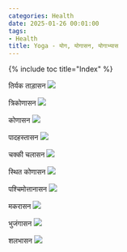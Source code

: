 ```yaml
---
categories: Health
date: 2025-01-26 00:01:00
tags:
- Health
title: Yoga - योग, योगासन, योगाभ्यास
---
```


{% include toc title="Index" %}


तिर्यक ताड़ासन
![](https://www.youtube.com/watch?v=NKp9DvzzZTo)

त्रिकोणासन
![](https://www.youtube.com/watch?v=rfOmGH6bM1o)


कोणासन
![](https://www.youtube.com/watch?v=2VbxS78j-2M)


पादहस्तासन
![](https://www.youtube.com/watch?v=fByUfQ6oiyE)

चक्की चलासन
![](https://www.youtube.com/watch?v=Ov7mmcdZH50)

स्थित कोणासन
![](https://www.youtube.com/watch?v=61Fb0WwBIMk)

पश्चिमोत्तानासन
![](https://www.youtube.com/watch?v=5NXOIeF22Ig)


मकरासन
![](https://youtube.com/watch?v=vvkWXG3ZMfc)

भुजंगासन 
![](https://www.youtube.com/watch?v=MCenNjN4N2w)

शलभासन
![](https://www.youtube.com/watch?v=5OZfc285BSk)